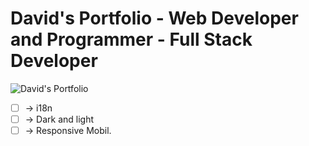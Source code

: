 # David's Portfolio - Web Developer and Programmer - Full Stack Developer

![David's Portfolio](C:\Users\dabla\OneDrive\Documentos\GitHub\portfolio-DavidBlanch\portfolioDavidBlanch\public\Portfolio.webp)

<!-- TODO -->

- [  ] -> i18n
- [  ] -> Dark and light
- [  ] -> Responsive Mobil.